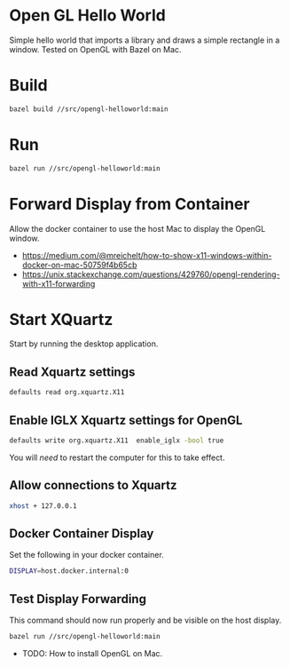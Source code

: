 # Open GL Hello World
Simple hello world that imports a library and draws a simple rectangle in a
window. Tested on OpenGL with Bazel on Mac.

# Build
```bash
bazel build //src/opengl-helloworld:main
```

# Run
```bash
bazel run //src/opengl-helloworld:main
```

# Forward Display from Container
Allow the docker container to use the host Mac to display the OpenGL window.
- https://medium.com/@mreichelt/how-to-show-x11-windows-within-docker-on-mac-50759f4b65cb
- https://unix.stackexchange.com/questions/429760/opengl-rendering-with-x11-forwarding

# Start XQuartz
Start by running the desktop application.

## Read Xquartz settings
```bash
defaults read org.xquartz.X11
```

## Enable IGLX Xquartz settings for OpenGL
```bash
defaults write org.xquartz.X11  enable_iglx -bool true
```
You will *need* to restart the computer for this to take effect.

## Allow connections to Xquartz
```bash
xhost + 127.0.0.1
```

## Docker Container Display
Set the following in your docker container.
```bash
DISPLAY=host.docker.internal:0
```

## Test Display Forwarding
This command should now run properly and be visible on the host display.
```bash
bazel run //src/opengl-helloworld:main
```

- TODO: How to install OpenGL on Mac.

